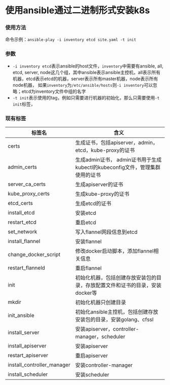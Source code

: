 # 使用ansible通过二进制形式安装k8s

### 使用方法
命令示例：`ansible-play -i inventory etcd site.yaml -t init`

### 参数
- `-i inventory etcd`表示ansible的host文件，`inventory`中需要有ansible, all, etcd, server, node这几个组，其中ansible表示ansible主控机，all表示所有机器，etcd表示etcd的机器，server表示所有master机器，node表示所有node机器， 如果`inventory`为`/etc/ansible/hosts`则`-i inventory`可以忽略；etcd为inventory文件中组的名字
- `-t init`表示使用的tag，例如只需要进行机器的初始化，那么只需要使用`-t init`标签，

### 现有标签
| 标签名 | 含义 |
| --- | --- |
| certs | 生成证书，包括apiserver，admin，etcd，kube-proxy的证书|
| admin_certs | 生成admin证书， admin证书用于生成kubectl的kubeconfig文件，管理集群使用的证书|
| server_ca_certs | 生成apiserver的证书 |
| kube_proxy_certs | 生成kube-proxy的证书 |
| etcd_certs | 生成etcd的证书 |
| install_etcd | 安装etcd |
| restart_etcd | 重启etcd |
| set_network | 写入flannel网段信息到etcd |
| install_flannel | 安装flannel |
| change_docker_script | 修改docker启动脚本，添加flannel相关信息 |
| restart_flanneld | 重启flannel |
| init | 初始化机器，包括创建存放安装包的目录，存放配置文件和证书的目录，安装docker等 |
| mkdir | 初始化机器只创建目录 |
| init_ansible | 初始化ansible主控机，包括创建存放安装包的目录，安装golang、cfssl |
| install_server | 安装apiserver，controller-manager，scheduler |
| install_apiserver | 安装apiserver |
| restart_apiserver | 重启apiserver |
| install_controller_manager | 安装controller-manager |
| install_scheduler | 安装scheduler |